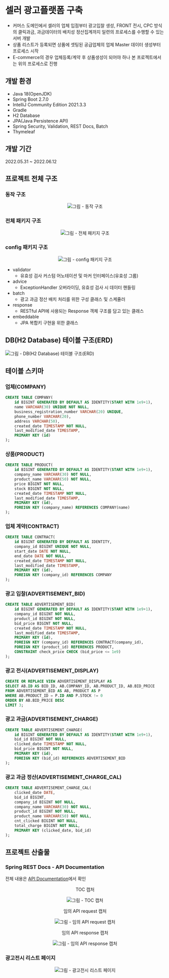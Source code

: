 # 셀러 광고플랫폼 구축
- 커머스 도메인에서 셀러의 업체 입점부터 광고입찰 생성, FRONT 전시, CPC 방식의 클릭과금, 과금데이터의 배치성 정산집계까지 일련의 프로세스를 수행할 수 있는 서버 개발
- 상품 리스트가 등록되면 상품에 셋팅된 공급업체의 업체 Master 데이터 생성부터 프로세스 시작
- E-commerce의 경우 업체등록/계약 후 상품생성이 되어야 하나 본 프로젝트에서는 위의 프로세스로 진행

## 개발 환경
- Java 18(OpenJDK)
- Spring Boot 2.7.0
- IntelliJ Community Edition 2021.3.3
- Gradle
- H2 Database
- JPA(Java Persistence API)
- Spring Security, Validation, REST Docs, Batch
- Thymeleaf

## 개발 기간
2022.05.31 ~ 2022.06.12

## 프로젝트 전체 구조

### 동작 구조

<div align="center">

![그림 - 동작 구조](/github-resources/Communication%20Topology.png)

</div>

### 전체 패키지 구조

<div align="center">

![그림 - 전체 패키지 구조](/github-resources/Package%20Diagram.png)

</div>

### config 패키지 구조

<div align="center">

![그림 - config 패키지 구조](/github-resources/Package%20DIagram(config).png)

</div>

- validator
    - 유효성 검사 커스텀 어노테이션 및 마커 인터페이스(유효성 그룹)
- advice
    - ExceptionHandler 오버라이딩, 유효성 검사 시 데이터 핸들링
- batch
    - 광고 과금 정산 배치 처리를 위한 구성 클래스 및 스케쥴러
- response
    - RESTful API에 사용되는 Response 객체 구조를 담고 있는 클래스
- embeddable
    - JPA 복합키 구현을 위한 클래스

## DB(H2 Database) 테이블 구조(ERD)
![그림 - DB(H2 Database) 테이블 구조(ERD)](/github-resources/DB%20Table%20ERD.jpg)

## 테이블 스키마
### 업체(COMPANY)
```sql
CREATE TABLE COMPANY(
    id BIGINT GENERATED BY DEFAULT AS IDENTITY(START WITH 1e9+1),
    name VARCHAR(30) UNIQUE NOT NULL,
    business_registration_number VARCHAR(20) UNIQUE,
    phone_number VARCHAR(20),
    address VARCHAR(50),
    created_date TIMESTAMP NOT NULL,
    last_modified_date TIMESTAMP,
    PRIMARY KEY (id)
);
```

### 상품(PRODUCT)
```sql
CREATE TABLE PRODUCT(
    id BIGINT GENERATED BY DEFAULT AS IDENTITY(START WITH 1e9+1),
    company_name VARCHAR(30) NOT NULL,
    product_name VARCHAR(50) NOT NULL,
    price BIGINT NOT NULL,
    stock BIGINT NOT NULL,
    created_date TIMESTAMP NOT NULL,
    last_modified_date TIMESTAMP,
    PRIMARY KEY (id),
    FOREIGN KEY (company_name) REFERENCES COMPANY(name)
);
```

### 업체 계약(CONTRACT)
```sql
CREATE TABLE CONTRACT(
    id BIGINT GENERATED BY DEFAULT AS IDENTITY,
    company_id BIGINT UNIQUE NOT NULL,
    start_date DATE NOT NULL,
    end_date DATE NOT NULL,
    created_date TIMESTAMP NOT NULL,
    last_modified_date TIMESTAMP,
    PRIMARY KEY (id),
    FOREIGN KEY (company_id) REFERENCES COMPANY
);
```

### 광고 입찰(ADVERTISEMENT_BID)
```sql
CREATE TABLE ADVERTISEMENT_BID(
    id BIGINT GENERATED BY DEFAULT AS IDENTITY(START WITH 1e9+1),
    company_id BIGINT NOT NULL,
    product_id BIGINT NOT NULL,
    bid_price BIGINT NOT NULL,
    created_date TIMESTAMP NOT NULL,
    last_modified_date TIMESTAMP,
    PRIMARY KEY (id),
    FOREIGN KEY (company_id) REFERENCES CONTRACT(company_id),
    FOREIGN KEY (product_id) REFERENCES PRODUCT,
    CONSTRAINT check_price CHECK (bid_price <= 1e9)
);
```

### 광고 전시(ADVERTISEMENT_DISPLAY)
```sql
CREATE OR REPLACE VIEW ADVERTISEMENT_DISPLAY AS
SELECT AB.ID AS BID_ID, AB.COMPANY_ID, AB.PRODUCT_ID, AB.BID_PRICE
FROM ADVERTISEMENT_BID AS AB, PRODUCT AS P
WHERE AB.PRODUCT_ID = P.ID AND P.STOCK != 0
ORDER BY AB.BID_PRICE DESC
LIMIT 3;
```

### 광고 과금(ADVERTISEMENT_CHARGE)
```sql
CREATE TABLE ADVERTISEMENT_CHARGE(
    id BIGINT GENERATED BY DEFAULT AS IDENTITY(START WITH 1e9+1),
    bid_id BIGINT NOT NULL,
    clicked_date TIMESTAMP NOT NULL,
    bid_price BIGINT NOT NULL,
    PRIMARY KEY (id),
    FOREIGN KEY (bid_id) REFERENCES ADVERTISEMENT_BID
);
```

### 광고 과금 정산(ADVERTISEMENT_CHARGE_CAL)
```sql
CREATE TABLE ADVERTISEMENT_CHARGE_CAL(
    clicked_date DATE,
    bid_id BIGINT,
    company_id BIGINT NOT NULL,
    company_name VARCHAR(30) NOT NULL,
    product_id BIGINT NOT NULL,
    product_name VARCHAR(50) NOT NULL,
    cnt_clicked BIGINT NOT NULL,
    total_charge BIGINT NOT NULL,
    PRIMARY KEY (clicked_date, bid_id)
);
```

## 프로젝트 산출물
### Spring REST Docs - API Documentation
전체 내용은 [API Documentation](https://drmaemi.github.io/Ad-Platform/REST_DOCS)에서 확인

<div align="center">

TOC 캡처

![그림 - TOC 캡처](/github-resources/Spring%20REST%20Docs%20-%20TOC.png)

</div>

<div align="center">

임의 API request 캡처

![그림 - 임의 API request 캡처](/github-resources/Spring%20REST%20Docs%20-%201.png)

</div>

<div align="center">

임의 API response 캡처

![그림 - 임의 API response 캡처](/github-resources/Spring%20REST%20Docs%20-%202.png)

</div>

### 광고전시 리스트 페이지

<div align="center">

![그림 - 광고전시 리스트 페이지](/github-resources/AD%20Display%20Page.png)

</div>